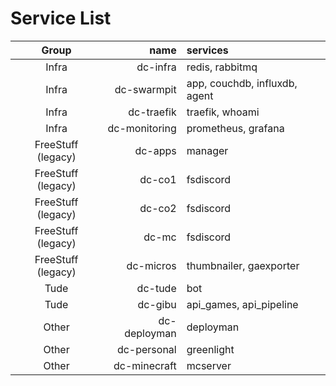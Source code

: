 # Service List


Group                 | name          | services
:--------------------:|--------------:|:---------------------
Infra                 | dc-infra      | redis, rabbitmq
Infra                 | dc-swarmpit   | app, couchdb, influxdb, agent
Infra                 | dc-traefik    | traefik, whoami
Infra                 | dc-monitoring | prometheus, grafana
FreeStuff (legacy)    | dc-apps       | manager
FreeStuff (legacy)    | dc-co1        | fsdiscord
FreeStuff (legacy)    | dc-co2        | fsdiscord
FreeStuff (legacy)    | dc-mc         | fsdiscord
FreeStuff (legacy)    | dc-micros     | thumbnailer, gaexporter
Tude                  | dc-tude       | bot
Tude                  | dc-gibu       | api_games, api_pipeline
Other                 | dc-deployman  | deployman
Other                 | dc-personal   | greenlight
Other                 | dc-minecraft  | mcserver

